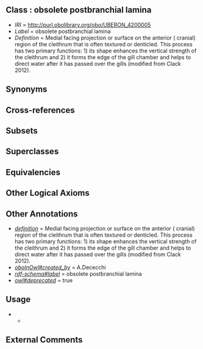
## Class : obsolete postbranchial lamina

 * *IRI* = http://purl.obolibrary.org/obo/UBERON_4200005
 * *Label* = obsolete postbranchial lamina
 * *Definition* = Medial facing projection or surface on the anterior ( cranial) region of the cleithrum that is often textured or denticled. This process has two primary functions: 1) its shape enhances the vertical strength of the cleithrum and 2) it forms the edge of the gill chamber and helps to direct water after it has passed over the gills (modified from Clack 2012).

## Synonyms


## Cross-references


## Subsets


## Superclasses


## Equivalencies


## Other Logical Axioms


## Other Annotations

 * *[definition](../../IAO/15/IAO_0000115.md)* = Medial facing projection or surface on the anterior ( cranial) region of the cleithrum that is often textured or denticled. This process has two primary functions: 1) its shape enhances the vertical strength of the cleithrum and 2) it forms the edge of the gill chamber and helps to direct water after it has passed over the gills (modified from Clack 2012).
 * *[oboInOwl#created_by](../../oboInOwl#created/by/oboInOwl#created_by.md)* = A.Dececchi
 * *[rdf-schema#label](../../el/rdf-schema#label.md)* = obsolete postbranchial lamina
 * *[owl#deprecated](../../ed/owl#deprecated.md)* = true

## Usage

 * -

## External Comments

